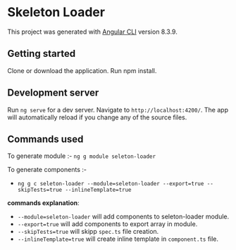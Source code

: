 # Skeleton Loader

This project was generated with [Angular CLI](https://github.com/angular/angular-cli) version 8.3.9.

## Getting started

Clone or download the application. Run npm install.

## Development server

Run `ng serve` for a dev server. Navigate to `http://localhost:4200/`. The app will automatically reload if you change any of the source files.

## Commands used

To generate module :- `ng g module seleton-loader` 

To generate components :-
- `ng g c seleton-loader --module=seleton-loader --export=true --skipTests=true --inlineTemplate=true`

**commands explanation**:
- `--module=seleton-loader`  will add components to seleton-loader module.
- `--export=true` will add components to export array in module.
- `--skipTests=true` will skipp `spec.ts` file creation.
- `--inlineTemplate=true` will create inline template in `component.ts` file.

